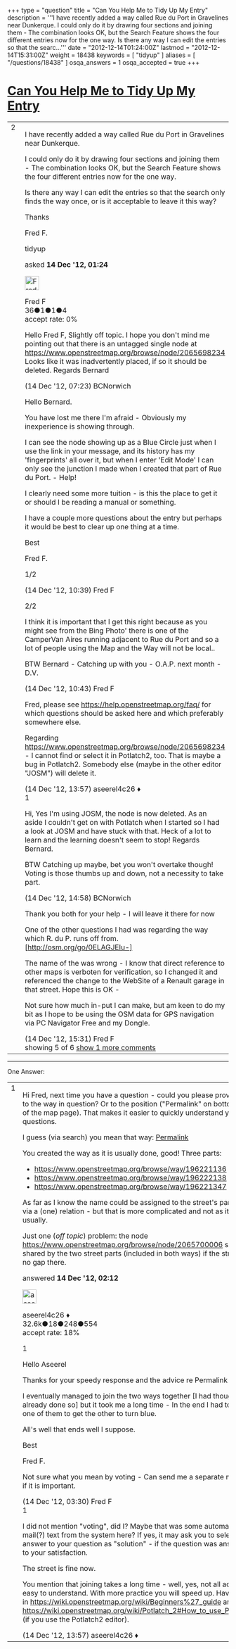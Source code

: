 +++
type = "question"
title = "Can You Help Me to Tidy Up My Entry"
description = '''I have recently added a way called Rue du Port in Gravelines near Dunkerque. I could only do it by drawing four sections and joining them - The combination looks OK, but the Search Feature shows the four different entries now for the one way. Is there any way I can edit the entries so that the searc...'''
date = "2012-12-14T01:24:00Z"
lastmod = "2012-12-14T15:31:00Z"
weight = 18438
keywords = [ "tidyup" ]
aliases = [ "/questions/18438" ]
osqa_answers = 1
osqa_accepted = true
+++

<div class="headNormal">

# [Can You Help Me to Tidy Up My Entry](/questions/18438/can-you-help-me-to-tidy-up-my-entry)

</div>

<div id="main-body">

<div id="askform">

<table id="question-table" style="width:100%;">
<colgroup>
<col style="width: 50%" />
<col style="width: 50%" />
</colgroup>
<tbody>
<tr>
<td style="width: 30px; vertical-align: top"><div class="vote-buttons">
<span id="post-18438-upvote" class="ajax-command post-vote up" rel="nofollow" title="I like this post (click again to cancel)"> </span>
<div id="post-18438-score" class="post-score" title="current number of votes">
2
</div>
<span id="post-18438-downvote" class="ajax-command post-vote down" rel="nofollow" title="I dont like this post (click again to cancel)"> </span> <span id="favorite-mark" class="ajax-command favorite-mark" rel="nofollow" title="mark/unmark this question as favorite (click again to cancel)"> </span>
<div id="favorite-count" class="favorite-count">
&#10;</div>
</div></td>
<td><div id="item-right">
<div class="question-body">
<p>I have recently added a way called Rue du Port in Gravelines near Dunkerque.</p>
<p>I could only do it by drawing four sections and joining them - The combination looks OK, but the Search Feature shows the four different entries now for the one way.</p>
<p>Is there any way I can edit the entries so that the search only finds the way once, or is it acceptable to leave it this way?</p>
<p>Thanks</p>
<p>Fred F.</p>
</div>
<div id="question-tags" class="tags-container tags">
<span class="post-tag tag-link-tidyup" rel="tag" title="see questions tagged &#39;tidyup&#39;">tidyup</span>
</div>
<div id="question-controls" class="post-controls">
&#10;</div>
<div class="post-update-info-container">
<div class="post-update-info post-update-info-user">
<p>asked <strong>14 Dec '12, 01:24</strong></p>
<img src="https://secure.gravatar.com/avatar/0b4967f7e7abcf4cfbb945b75e4358d4?s=32&amp;d=identicon&amp;r=g" class="gravatar" width="32" height="32" alt="Fred%20F&#39;s gravatar image" />
<p><span>Fred F</span><br />
<span class="score" title="36 reputation points">36</span><span title="1 badges"><span class="badge1">●</span><span class="badgecount">1</span></span><span title="1 badges"><span class="silver">●</span><span class="badgecount">1</span></span><span title="4 badges"><span class="bronze">●</span><span class="badgecount">4</span></span><br />
<span class="accept_rate" title="Rate of the user&#39;s accepted answers">accept rate:</span> <span title="Fred F has no accepted answers">0%</span></p>
</div>
</div>
<div id="comments-container-18438" class="comments-container">
<span id="18442"></span>
<div id="comment-18442" class="comment">
<div id="post-18442-score" class="comment-score">
&#10;</div>
<div class="comment-text">
<p>Hello Fred F, Slightly off topic. I hope you don't mind me pointing out that there is an untagged single node at <a href="https://www.openstreetmap.org/browse/node/2065698234">https://www.openstreetmap.org/browse/node/2065698234</a> Looks like it was inadvertently placed, if so it should be deleted. Regards Bernard</p>
</div>
<div id="comment-18442-info" class="comment-info">
<span class="comment-age">(14 Dec '12, 07:23)</span> <span class="comment-user userinfo">BCNorwich</span>
</div>
</div>
<span id="18444"></span>
<div id="comment-18444" class="comment">
<div id="post-18444-score" class="comment-score">
&#10;</div>
<div class="comment-text">
<p>Hello Bernard.</p>
<p>You have lost me there I'm afraid - Obviously my inexperience is showing through.</p>
<p>I can see the node showing up as a Blue Circle just when I use the link in your message, and its history has my 'fingerprints' all over it, but when I enter 'Edit Mode' I can only see the junction I made when I created that part of Rue du Port. - Help!</p>
<p>I clearly need some more tuition - is this the place to get it or should I be reading a manual or something.</p>
<p>I have a couple more questions about the entry but perhaps it would be best to clear up one thing at a time.</p>
<p>Best</p>
<p>Fred F.</p>
<p>1/2</p>
</div>
<div id="comment-18444-info" class="comment-info">
<span class="comment-age">(14 Dec '12, 10:39)</span> <span class="comment-user userinfo">Fred F</span>
</div>
</div>
<span id="18445"></span>
<div id="comment-18445" class="comment">
<div id="post-18445-score" class="comment-score">
&#10;</div>
<div class="comment-text">
<p>2/2</p>
<p>I think it is important that I get this right because as you might see from the Bing Photo' there is one of the CamperVan Aires running adjacent to Rue du Port and so a lot of people using the Map and the Way will not be local..</p>
<p>BTW Bernard - Catching up with you - O.A.P. next month - D.V.</p>
</div>
<div id="comment-18445-info" class="comment-info">
<span class="comment-age">(14 Dec '12, 10:43)</span> <span class="comment-user userinfo">Fred F</span>
</div>
</div>
<span id="18453"></span>
<div id="comment-18453" class="comment">
<div id="post-18453-score" class="comment-score">
&#10;</div>
<div class="comment-text">
<p>Fred, please see <a href="https://help.openstreetmap.org/faq/">https://help.openstreetmap.org/faq/</a> for which questions should be asked here and which preferably somewhere else.</p>
<p>Regarding <a href="https://www.openstreetmap.org/browse/node/2065698234">https://www.openstreetmap.org/browse/node/2065698234</a> - I cannot find or select it in Potlatch2, too. That is maybe a bug in Potlatch2. Somebody else (maybe in the other editor "JOSM") will delete it.</p>
</div>
<div id="comment-18453-info" class="comment-info">
<span class="comment-age">(14 Dec '12, 13:57)</span> <span class="comment-user userinfo">aseerel4c26 ♦</span>
</div>
</div>
<span id="18455"></span>
<div id="comment-18455" class="comment">
<div id="post-18455-score" class="comment-score">
1
</div>
<div class="comment-text">
<p>Hi, Yes I'm using JOSM, the node is now deleted. As an aside I couldn't get on with Potlatch when I started so I had a look at JOSM and have stuck with that. Heck of a lot to learn and the learning doesn't seem to stop! Regards Bernard.</p>
<p>BTW Catching up maybe, bet you won't overtake though! Voting is those thumbs up and down, not a necessity to take part.</p>
</div>
<div id="comment-18455-info" class="comment-info">
<span class="comment-age">(14 Dec '12, 14:58)</span> <span class="comment-user userinfo">BCNorwich</span>
</div>
</div>
<span id="18456"></span>
<div id="comment-18456" class="comment not_top_scorer">
<div id="post-18456-score" class="comment-score">
&#10;</div>
<div class="comment-text">
<p>Thank you both for your help - I will leave it there for now</p>
<p>One of the other questions I had was regarding the way which R. du P. runs off from. [<a href="http://osm.org/go/0ELAGJEIu-%5D">http://osm.org/go/0ELAGJEIu-]</a></p>
<p>The name of the was wrong - I know that direct reference to other maps is verboten for verification, so I changed it and referenced the change to the WebSite of a Renault garage in that street. Hope this is OK -</p>
<p>Not sure how much in-put I can make, but am keen to do my bit as I hope to be using the OSM data for GPS navigation via PC Navigator Free and my Dongle.</p>
</div>
<div id="comment-18456-info" class="comment-info">
<span class="comment-age">(14 Dec '12, 15:31)</span> <span class="comment-user userinfo">Fred F</span>
</div>
</div>
</div>
<div id="comment-tools-18438" class="comment-tools">
<span class="comments-showing"> showing 5 of 6 </span> <a href="#" class="show-all-comments-link">show 1 more comments</a>
</div>
<div class="clear">
&#10;</div>
<div id="comment-18438-form-container" class="comment-form-container">
&#10;</div>
<div class="clear">
&#10;</div>
</div></td>
</tr>
</tbody>
</table>

------------------------------------------------------------------------

<div class="tabBar">

<span id="sort-top"></span>

<div class="headQuestions">

One Answer:

</div>

</div>

<span id="18439"></span>

<div id="answer-container-18439" class="answer accepted-answer">

<table style="width:100%;">
<colgroup>
<col style="width: 50%" />
<col style="width: 50%" />
</colgroup>
<tbody>
<tr>
<td style="width: 30px; vertical-align: top"><div class="vote-buttons">
<span id="post-18439-upvote" class="ajax-command post-vote up" rel="nofollow" title="I like this post (click again to cancel)"> </span>
<div id="post-18439-score" class="post-score" title="current number of votes">
1
</div>
<span id="post-18439-downvote" class="ajax-command post-vote down" rel="nofollow" title="I dont like this post (click again to cancel)"> </span> <span class="accept-answer on" rel="nofollow" title="Fred F has selected this answer as the correct answer"> </span>
</div></td>
<td><div class="item-right">
<div class="answer-body">
<p>Hi Fred, next time you have a question - could you please provide a link to the way in question? Or to the position ("Permalink" on bottom right of the map page). That makes it easier to quickly understand your questions.</p>
<p>I guess (via search) you mean that way: <a href="https://www.openstreetmap.org/?mlat=50.988463&amp;mlon=2.122558&amp;zoom=18&amp;layers=M">Permalink</a></p>
<p>You created the way as it is usually done, good! Three parts:</p>
<ul>
<li><a href="https://www.openstreetmap.org/browse/way/196221136">https://www.openstreetmap.org/browse/way/196221136</a></li>
<li><a href="https://www.openstreetmap.org/browse/way/196222138">https://www.openstreetmap.org/browse/way/196222138</a></li>
<li><a href="https://www.openstreetmap.org/browse/way/196221347">https://www.openstreetmap.org/browse/way/196221347</a></li>
</ul>
<p>As far as I know the name could be assigned to the street's parts also via a (one) relation - but that is more complicated and not as it is done usually.</p>
<p>Just one (<em>off topic</em>) problem: the node <a href="https://www.openstreetmap.org/browse/node/2065700006">https://www.openstreetmap.org/browse/node/2065700006</a> should be shared by the two street parts (included in both ways) if the street has no gap there.</p>
</div>
<div class="answer-controls post-controls">
&#10;</div>
<div class="post-update-info-container">
<div class="post-update-info post-update-info-user">
<p>answered <strong>14 Dec '12, 02:12</strong></p>
<img src="https://secure.gravatar.com/avatar/66f0dc05b44574e3894be07b0b37cf37?s=32&amp;d=identicon&amp;r=g" class="gravatar" width="32" height="32" alt="aseerel4c26&#39;s gravatar image" />
<p><span>aseerel4c26 ♦</span><br />
<span class="score" title="32615 reputation points"><span>32.6k</span></span><span title="18 badges"><span class="badge1">●</span><span class="badgecount">18</span></span><span title="248 badges"><span class="silver">●</span><span class="badgecount">248</span></span><span title="554 badges"><span class="bronze">●</span><span class="badgecount">554</span></span><br />
<span class="accept_rate" title="Rate of the user&#39;s accepted answers">accept rate:</span> <span title="aseerel4c26 has 169 accepted answers">18%</span></p>
</div>
</div>
<div id="comments-container-18439" class="comments-container">
<span id="18441"></span>
<div id="comment-18441" class="comment">
<div id="post-18441-score" class="comment-score">
1
</div>
<div class="comment-text">
<p>Hello Aseerel</p>
<p>Thanks for your speedy response and the advice re Permalink etc.</p>
<p>I eventually managed to join the two ways together [I had thought I had already done so] but it took me a long time - In the end I had to redraw one of them to get the other to turn blue.</p>
<p>All's well that ends well I suppose.</p>
<p>Best</p>
<p>Fred F.</p>
<p>Not sure what you mean by voting - Can send me a separate message if it is important.</p>
</div>
<div id="comment-18441-info" class="comment-info">
<span class="comment-age">(14 Dec '12, 03:30)</span> <span class="comment-user userinfo">Fred F</span>
</div>
</div>
<span id="18452"></span>
<div id="comment-18452" class="comment">
<div id="post-18452-score" class="comment-score">
1
</div>
<div class="comment-text">
<p>I did not mention "voting", did I? Maybe that was some automated mail(?) text from the system here? If yes, it may ask you to select an answer to your question as "solution" - if the question was answered to your satisfaction.</p>
<p>The street is fine now.</p>
<p>You mention that joining takes a long time - well, yes, not all actions are easy to understand. With more practice you will speed up. Have a look in <a href="https://wiki.openstreetmap.org/wiki/Beginners%27_guide">https://wiki.openstreetmap.org/wiki/Beginners%27_guide</a> and <a href="https://wiki.openstreetmap.org/wiki/Potlatch_2#How_to_use_Potlatch_2">https://wiki.openstreetmap.org/wiki/Potlatch_2#How_to_use_Potlatch_2</a> (if you use the Potlatch2 editor).</p>
</div>
<div id="comment-18452-info" class="comment-info">
<span class="comment-age">(14 Dec '12, 13:57)</span> <span class="comment-user userinfo">aseerel4c26 ♦</span>
</div>
</div>
</div>
<div id="comment-tools-18439" class="comment-tools">
&#10;</div>
<div class="clear">
&#10;</div>
<div id="comment-18439-form-container" class="comment-form-container">
&#10;</div>
<div class="clear">
&#10;</div>
</div></td>
</tr>
</tbody>
</table>

</div>

<div class="paginator-container-left">

</div>

</div>

</div>

